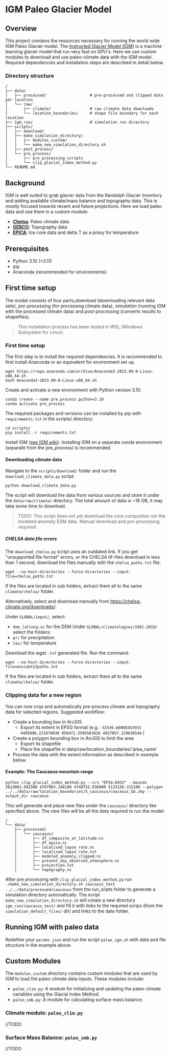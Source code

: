 # IGM Paleo Glacier Model

## Overview
This project contains the resources necessary for running the world wide IGM Paleo Glacier model. The [Instructed Glacier Model (IGM)](https://github.com/jouvetg/igm) is a machine learning glacier model that run very fast on GPU's. Here we use custom modules to download and use paleo-climate data with the IGM model. Required dependencies and installation steps are described in detail below.

### Directory structure
```
/
├── data/
│   ├── processed/                   # pre-processed and clipped data per location
│   └── raw/
│       ├── climate/                 # raw climate data downloads  
│       └── location_boundaries/     # shape file boundary for each location 
├── igm_run/                         # simulation run directory
├── scripts/
│   ├── download/
│   ├── make_simulation_directory/
│   │   ├── modules_custom/
│   │   └── make_new_simulation_directory.sh
│   ├── post_process/
│   └── pre_process/
│       ├── pre_processing_scripts
│       └── clip_glacial_index_method.py
└── README.md
```

## Background
IGM is well suited to grab glacier data from the Randolph Glacier Inventory and adding available climate/mass balance and topography data. This is mostly focused towards recent and  future projections. Here we load paleo data and use them in a custom module:
- [**Chelsa**](https://chelsa-climate.org): Paleo climate data
- [**GEBCO**](https://www.gebco.net/): Topography data
- [**EPICA**](https://doi.pangaea.de/10.1594/PANGAEA.683655): Ice core data and delta T as a proxy for temperature

## Prerequisites
- Python 3.10 (>3.11)
- pip
- Anaconda (recommended for environments)

## First time setup 
The model consists of four parts,*download* (downloading relevant data sets), *pre-processing* (for processing climate data), *simulation* (running IGM with the processed climate data) and *post-processing* (converts results to shapefiles).

>This installation process has been tested in WSL (Windows Subsystem for Linux).

### First time setup 
The first step is to install the required dependencies. It is recommended to first install Anaconda or an equivalent for environment set up. 

```shell
wget https://repo.anaconda.com/archive/Anaconda3-2023.09-0-Linux-x86_64.sh
bash Anaconda3-2023.09-0-Linux-x86_64.sh
```

Create and activate a new environment with Python version 3.10:
``` 
conda create --name pre_process python=3.10
conda activate pre_process
```

The required packages and versions can be installed by pip with `requirements.txt` in the scripts/ directory:
```shell
cd scripts/
pip install -r requirements.txt
```

Install IGM ([see IGM wiki](https://github.com/jouvetg/igm/wiki/1.-Installation)). Installing IGM on a separate conda environment (separate from the pre_process) is recommended. 


#### Downloading climate data
Navigate to the `scripts/download/` folder and run the `download_climate_data.py` script:
```shell
python download_climate_data.py
```
The script will download the data from various sources and store it under the `data/raw/climate/` directory. The total amount of data is ~18 GB, it may take some time to download. 

>TODO: This script does not yet download the core composites nor the modeled anomaly ESM data. Manual download and pre-processing required.


##### CHELSA data file errors
The `download_chelsa.py` script uses an outdated link. If you get "unsupported file format" errors, or the CHELSA tif-files download in less than 1 second, download the files manually with the `chelsa_paths.txt` file:
```
wget --no-host-directories --force-directories --input-file=chelsa_paths.txt
```

If the files are located in sub folders, extract them all to  the same `climate/chelsa/` folder.

Alternatively, select and download manually from https://chelsa-climate.org/downloads/:

Under `GLOBAL/input/`, select:
- `dem_latlong.nc` for the DEM
Under `GLOBAL/climatologies/1981-2010/` select the folders:
- `pr/` for precipitation
- `tas/` for temperature

Download the wget `.txt` generated file. Run the command:
```
wget --no-host-directories --force-directories --input-file=envidatS3paths.txt
```

If the files are located in sub folders, extract them all to  the same `climate/chelsa/` folder.

### Clipping data for a new region
You can now crop and automatically pre-process climate and topography data for selected regions. Suggested workflow:

- Create a bounding box in ArcGIS
    - Export its extent in EPSG format (e.g. `-52549.60008263553 4495896.221676036 856472.3595563626 4927057.129636544` )
- Create a polygon bounding box in ArcGIS to limit the area
    - Export its shapefile
    - Place the shapefile in data/raw/location_boundaries/'area_name'
- Process the data with the extent information as described in example below.

#### Example: The Caucasus mountain range
```shell
python clip_glacial_index_method.py --crs "EPSG:6933" --bounds 3813003.992500 4767963.246100 4748752.838900 5133150.315100 --polygon ../../data/raw/location_boundaries/5_caucasus/caucasus_bb.shp --output_dir caucasus
```

This will generate and place new files under the `caucasus/` directory like specified above. The new files will be all the data required to run the model:
```shell
/
└── data/
    ├── processed/
    │   └── caucasus/
    │       ├── dT_composite_at_latitude.nc
    │       ├── dT_epica.nc
    │       ├── localised_lapse_rate.nc
    │       ├── localised_lapse_rate.txt
    │       ├── modeled_anomaly_clipped.nc
    │       ├── present_day_observed_atmosphere.nc
    │       ├── projection.txt
    │       └── topography.nc
```

After pre processing with `clip_glacial_index_method.py` run `./make_new_simulation_directory.sh caucasus_test ../../data/processed/caucasus` from the run_sripts folder to generate a simulation directory automatically. The script `make_new_simulation_directory.sh` will create a new directory `igm_run/caucasus_test/` and fill it with links to the required scrips (from the `simulation_default_files/` dir) and links to the data folder. 


## Running IGM with paleo data
Redefine your `params.json` and run the script `paleo_igm.sh` with data and file structure in the example above.

## Custom Modules
The `modules_custom` directory contains custom modules that are used by IGM to load the paleo climate data inputs. These modules include:
- `paleo_clim.py`: A module for initializing and updating the paleo climate variables using the Glacial Index Method.
- `paleo_smb.py`: A module for calculating surface mass balance.  

### Climate module: `paleo_clim.py`
//TODO

### Surface Mass Balance: `paleo_smb.py`
//TODO
